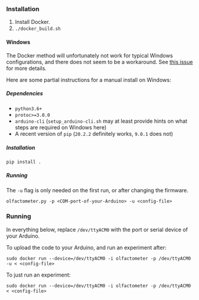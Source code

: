 
### Installation

1. Install Docker.
2. `./docker_build.sh`

#### Windows 
The Docker method will unfortunately not work for typical Windows
configurations, and there does not seem to be a workaround. See 
[this issue](https://github.com/docker/for-win/issues/1018) for more details.

Here are some partial instructions for a manual install on Windows:

##### Dependencies 
- `python3.6+`
- `protoc>=3.0.0`
- `arduino-cli` (`setup_arduino-cli.sh` may at least provide hints on what steps
   are required on Windows here)
- A recent version of `pip` (`20.2.2` definitely works, `9.0.1` does not)

##### Installation
```
pip install .
```
##### Running
The `-u` flag is only needed on the first run, or after changing the firmware.
```
olfactometer.py -p <COM-port-of-your-Arduino> -u <config-file>
```

### Running

In everything below, replace `/dev/ttyACM0` with the port or serial device of
your Arduino.

To upload the code to your Arduino, and run an experiment after:
```
sudo docker run --device=/dev/ttyACM0 -i olfactometer -p /dev/ttyACM0 -u < <config-file>
```

To just run an experiment:
```
sudo docker run --device=/dev/ttyACM0 -i olfactometer -p /dev/ttyACM0 < <config-file>
```
